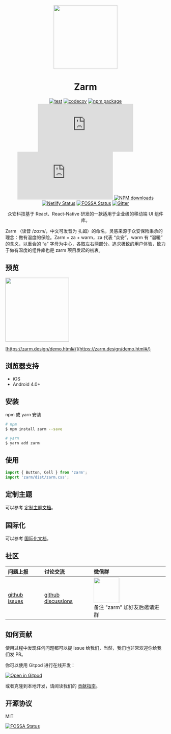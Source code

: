 <p align="center">
  <a href="http://zarm.design">
    <img width="200" src="https://zarm.design/images/logo.1a6cfc30.svg">
  </a>
</p>

<h1 align="center">Zarm</h1>

<div align="center">

[![test](https://github.com/ZhongAnTech/zarm/actions/workflows/test.yml/badge.svg)](https://github.com/ZhongAnTech/zarm/actions/workflows/test.yml)
[![codecov](https://codecov.io/gh/ZhongAnTech/zarm/branch/master/graph/badge.svg?token=Qqne6VfWnk)](https://codecov.io/gh/ZhongAnTech/zarm)
[![npm package](https://img.shields.io/npm/v/zarm/latest.svg)](https://www.npmjs.org/package/zarm)
![JS gzip size](https://img.badgesize.io/https://unpkg.com/zarm@latest/dist/zarm.min.js?compression=gzip&label=zarm.min.js)
![CSS gzip size](https://img.badgesize.io/https://unpkg.com/zarm@latest/dist/zarm.min.css?compression=gzip&label=zarm.min.css)
[![NPM downloads](https://img.shields.io/npm/dm/zarm.svg)](https://npmjs.org/package/zarm)
[![Netlify Status](https://api.netlify.com/api/v1/badges/7afc45a9-dcac-4475-9903-d3896bc200ed/deploy-status)](https://app.netlify.com/sites/zarm/deploys)
[![FOSSA Status](https://app.fossa.io/api/projects/git%2Bgithub.com%2FZhongAnTech%2Fzarm.svg?type=shield)](https://app.fossa.io/projects/git%2Bgithub.com%2FZhongAnTech%2Fzarm?ref=badge_shield)
[![Gitter](https://badges.gitter.im/Join%20Chat.svg)](https://gitter.im/ZhongAnTech/zarm?utm_source=badge&utm_medium=badge&utm_campaign=pr-badge)

众安科技基于 React、React-Native 研发的一款适用于企业级的移动端 UI 组件库。

</div>

Zarm （读音 /zɑːm/，中文可发音为 扎姆）的命名，灵感来源于众安保险秉承的理念：做有温度的保险。Zarm = za + warm，za 代表 “众安”，warm 有 “温暖” 的含义，以重合的 “a” 字母为中心，各取左右两部分。追求极致的用户体验，致力于做有温度的组件库也是 zarm 项目发起的初衷。

## 预览

<img width="200" src="https://user-images.githubusercontent.com/9812721/116021555-ffa29c80-a67a-11eb-8068-614bd912c894.png" />

[https://zarm.design/demo.html#/](https://zarm.design/demo.html#/)

## 浏览器支持

- iOS
- Android 4.0+

## 安装

npm 或 yarn 安装

```bash
# npm
$ npm install zarm --save

# yarn
$ yarn add zarm
```

## 使用

```js
import { Button, Cell } from 'zarm';
import 'zarm/dist/zarm.css';
```

## 定制主题

可以参考 [定制主题文档](https://github.com/ZhongAnTech/zarm/blob/master/packages/site/web/docs/customize-theme.md)。

## 国际化

可以参考 [国际化文档](https://github.com/ZhongAnTech/zarm/blob/master/packages/site/web/docs/i18n.md)。

## 社区

| 问题上报                                                    | 讨论交流                                                              | 微信群                                                                                                     |
| :---------------------------------------------------------- | :-------------------------------------------------------------------- | :--------------------------------------------------------------------------------------------------------- |
| [github issues](https://github.com/ZhongAnTech/zarm/issues) | [github discussions](https://github.com/ZhongAnTech/zarm/discussions) | <img src="https://cdn-health.zhongan.com/zarm/qrcode.jpg" width="80" /> <br />备注 "zarm" 加好友后邀请进群 |

## 如何贡献

使用过程中发现任何问题都可以提 Issue 给我们，当然，我们也非常欢迎你给我们发 PR。

你可以使用 Gitpod 进行在线开发：

[![Open in Gitpod](https://gitpod.io/button/open-in-gitpod.svg)](https://gitpod.io/#https://github.com/ZhongAnTech/zarm)

或者克隆到本地开发，请阅读我们的 [贡献指南](https://github.com/ZhongAnTech/zarm/blob/master/packages/site/web/docs/contributing.md)。

## 开源协议

MIT

[![FOSSA Status](https://app.fossa.io/api/projects/git%2Bgithub.com%2FZhongAnTech%2Fzarm.svg?type=large)](https://app.fossa.io/projects/git%2Bgithub.com%2FZhongAnTech%2Fzarm?ref=badge_large)
